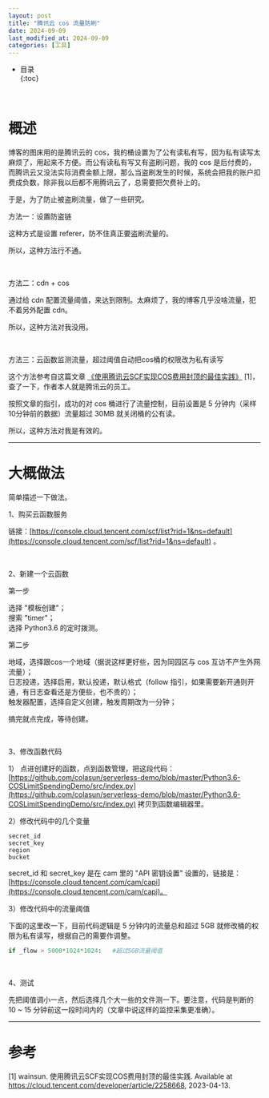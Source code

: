 ```yaml
---
layout: post
title: "腾讯云 cos 流量防刷"
date: 2024-09-09
last_modified_at: 2024-09-09
categories: [工具]
---
```


* 目录  
{:toc}
<br/>

# 概述

博客的图床用的是腾讯云的 cos，我的桶设置为了公有读私有写，因为私有读写太麻烦了，用起来不方便。而公有读私有写又有盗刷问题，我的 cos 是后付费的，而腾讯云又没法实际消费金额上限，那么当盗刷发生的时候，系统会把我的账户扣费成负数，除非我以后都不用腾讯云了，总需要把欠费补上的。   

于是，为了防止被盗刷流量，做了一些研究。    

方法一：设置防盗链   

这种方式是设置 referer，防不住真正要盗刷流量的。   

所以，这种方法行不通。  

<br/>

方法二：cdn + cos   

通过给 cdn 配置流量阈值，来达到限制。太麻烦了，我的博客几乎没啥流量，犯不着另外配置 cdn。   

所以，这种方法对我没用。  

<br/>

方法三：云函数监测流量，超过阈值自动把cos桶的权限改为私有读写      

这个方法参考自这篇文章 [《使用腾讯云SCF实现COS费用封顶的最佳实践》](https://cloud.tencent.com/developer/article/2258668) [1]，查了一下，作者本人就是腾讯云的员工。   

按照文章的指引，成功的对 cos 桶进行了流量控制，目前设置是 5 分钟内（采样10分钟前的数据）流量超过 30MB 就关闭桶的公有读。   

所以，这种方法对我是有效的。   

---

# 大概做法

简单描述一下做法。    

1、购买云函数服务     

链接：[https://console.cloud.tencent.com/scf/list?rid=1&ns=default](https://console.cloud.tencent.com/scf/list?rid=1&ns=default) 。  

<br/>

2、新建一个云函数    

第一步    

选择 "模板创建"；      
搜索 "timer"；    
选择 Python3.6 的定时拨测。  

第二步      

地域，选择跟cos一个地域（据说这样更好些，因为同园区与 cos 互访不产生外网流量）；    
日志投递，选择启用，默认投递，默认格式（follow 指引，如果需要新开通则开通，有日志查看还是方便些，也不贵的）；       
触发器配置，选择自定义创建，触发周期改为一分钟；      

搞完就点完成，等待创建。   

<br/>

3、修改函数代码    

1） 点进创建好的函数，点到函数管理，把这段代码：[https://github.com/colasun/serverless-demo/blob/master/Python3.6-COSLimitSpendingDemo/src/index.py](https://github.com/colasun/serverless-demo/blob/master/Python3.6-COSLimitSpendingDemo/src/index.py) 拷贝到函数编辑器里。    

2）修改代码中的几个变量     

```
secret_id 
secret_key 
region 
bucket 
```

secret_id 和 secret_key 是在 cam 里的 "API 密钥设置" 设置的，链接是：[https://console.cloud.tencent.com/cam/capi](https://console.cloud.tencent.com/cam/capi)。    

3）修改代码中的流量阈值     

下面的这里改一下，目前代码逻辑是 5 分钟内的流量总和超过 5GB 就修改桶的权限为私有读写，根据自己的需要作调整。  

```python
if _flow > 5000*1024*1024:   #超过5GB流量阈值
```

<br/>

4、测试     

先把阈值调小一点，然后选择几个大一些的文件测一下。要注意，代码是判断的 10 ~ 15 分钟前这一段时间内的（文章中说这样的监控采集更准确）。  

---

# 参考

[1] wainsun. 使用腾讯云SCF实现COS费用封顶的最佳实践. Available at https://cloud.tencent.com/developer/article/2258668, 2023-04-13.   